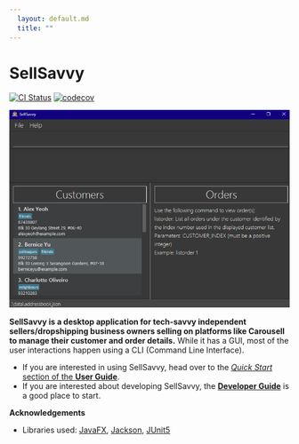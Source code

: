 ```yaml
---
  layout: default.md
  title: ""
---
```


# SellSavvy

[![CI Status](https://github.com/AY2425S1-CS2103T-F14a-2/tp/actions/workflows/gradle.yml/badge.svg)](https://github.com/AY2425S1-CS2103T-F14a-2/tp/actions)
[![codecov](https://codecov.io/gh/AY2425S1-CS2103T-F14a-2/tp/branch/master/graph/badge.svg)](https://codecov.io/gh/AY2425S1-CS2103T-F14a-2/tp)

![Ui](images/Ui.png)

**SellSavvy is a desktop application for tech-savvy independent sellers/dropshipping business owners selling on platforms like Carousell to manage their customer and order details.** While it has a GUI, most of the user interactions happen using a CLI (Command Line Interface).

* If you are interested in using SellSavvy, head over to the [_Quick Start_ section of the **User Guide**](UserGuide.html#quick-start).
* If you are interested about developing SellSavvy, the [**Developer Guide**](DeveloperGuide.html) is a good place to start.


**Acknowledgements**

* Libraries used: [JavaFX](https://openjfx.io/), [Jackson](https://github.com/FasterXML/jackson), [JUnit5](https://github.com/junit-team/junit5)
